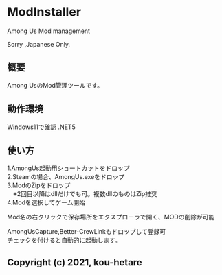 # ModInstaller
Among Us Mod management

Sorry ,Japanese Only.

## 概要
Among UsのMod管理ツールです。

## 動作環境
Windows11で確認
.NET5

## 使い方
1.AmongUs起動用ショートカットをドロップ <br>
2.Steamの場合、AmongUs.exeをドロップ <br>
3.ModのZipをドロップ<br>
　※2回目以降はdllだけでも可。複数dllのものはZip推奨<br>
4.Modを選択してゲーム開始<br>

Mod名の右クリックで保存場所をエクスプローラで開く、MODの削除が可能

AmongUsCapture,Better-CrewLinkもドロップして登録可<br>
チェックを付けると自動的に起動します。

## Copyright (c) 2021, kou-hetare
